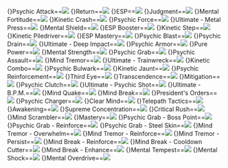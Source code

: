 {}Psychic Attack==<img src="upload/mxd/Kinesis/Skill_Psychic_Attack.png"/>
{}Return==<img src="upload/mxd/Kinesis/Skill_Return_(Kinesis).png"/>
{}ESP==<img src="upload/mxd/Kinesis/Skill_ESP.png"/>
{}Judgment==<img src="upload/mxd/Kinesis/Skill_Judgment_(Kinesis).png"/>
{}Mental Fortitude==<img src="upload/mxd/Kinesis/Skill_Mental_Fortitude.png"/>
{}Kinetic Crash==<img src="upload/mxd/Kinesis/Skill_Kinetic_Crash.png"/>
{}Psychic Force==<img src="upload/mxd/Kinesis/Skill_Psychic_Force.png"/>
{}Ultimate - Metal Press==<img src="upload/mxd/Kinesis/Skill_Ultimate_-_Metal_Press.png"/>
{}Mental Shield==<img src="upload/mxd/Kinesis/Skill_Mental_Shield.png"/>
{}ESP Booster==<img src="upload/mxd/Kinesis/Skill_ESP_Booster.png"/>
{}Kinetic Step==<img src="upload/mxd/Kinesis/Skill_Kinetic_Step.png"/>
{}Kinetic Piledriver==<img src="upload/mxd/Kinesis/Skill_Kinetic_Piledriver.png"/>
{}ESP Mastery==<img src="upload/mxd/Kinesis/Skill_ESP_Mastery.png"/>
{}Psychic Blast==<img src="upload/mxd/Kinesis/Skill_Psychic_Blast.png"/>
{}Psychic Drain==<img src="upload/mxd/Kinesis/Skill_Psychic_Drain.png"/>
{}Ultimate - Deep Impact==<img src="upload/mxd/Kinesis/Skill_Ultimate_-_Deep_Impact.png"/>
{}Psychic Armor==<img src="upload/mxd/Kinesis/Skill_Psychic_Armor.png"/>
{}Pure Power==<img src="upload/mxd/Kinesis/Skill_Pure_Power.png"/>
{}Mental Strength==<img src="upload/mxd/Kinesis/Skill_Mental_Strength.png"/>
{}Psychic Grab==<img src="upload/mxd/Kinesis/Skill_Psychic_Grab.png"/>
{}Psychic Assault==<img src="upload/mxd/Kinesis/Skill_Psychic_Assault.png"/>
{}Mind Tremor==<img src="upload/mxd/Kinesis/Skill_Mind_Tremor.png"/>
{}Ultimate - Trainwreck==<img src="upload/mxd/Kinesis/Skill_Ultimate_-_Trainwreck.png"/>
{}Kinetic Combo==<img src="upload/mxd/Kinesis/Skill_Kinetic_Combo.png"/>
{}Psychic Bulwark==<img src="upload/mxd/Kinesis/Skill_Psychic_Bulwark.png"/>
{}Kinetic Jaunt==<img src="upload/mxd/Kinesis/Skill_Kinetic_Jaunt.png"/>
{}Psychic Reinforcement==<img src="upload/mxd/Kinesis/Skill_Psychic_Reinforcement.png"/>
{}Third Eye==<img src="upload/mxd/Kinesis/Skill_Third_Eye_(Kinesis).png"/>
{}Transcendence==<img src="upload/mxd/Kinesis/Skill_Transcendence.png"/>
{}Mitigation==<img src="upload/mxd/Kinesis/Skill_Mitigation.png"/>
{}Psychic Clutch==<img src="upload/mxd/Kinesis/Skill_Psychic_Clutch.png"/>
{}Ultimate - Psychic Shot==<img src="upload/mxd/Kinesis/Skill_Ultimate_-_Psychic_Shot.png"/>
{}Ultimate - B.P.M.==<img src="upload/mxd/Kinesis/Skill Ultimate - B.P.M..png"/>
{}Mind Quake==<img src="upload/mxd/Kinesis/Skill_Mind_Quake.png"/>
{}Mind Break==<img src="upload/mxd/Kinesis/Skill_Mind_Break.png"/>
{}President's Orders==<img src="upload/mxd/Kinesis/Skill_President's_Orders.png"/>
{}Psychic Charger==<img src="upload/mxd/Kinesis/Skill_Psychic_Charger.png"/>
{}Clear Mind==<img src="upload/mxd/Kinesis/Skill_Clear_Mind.png"/>
{}Telepath Tactics==<img src="upload/mxd/Kinesis/Skill_Telepath_Tactics.png"/>
{}Awakening==<img src="upload/mxd/Kinesis/Skill_Awakening.png"/>
{}Supreme Concentration==<img src="upload/mxd/Kinesis/Skill_Supreme_Concentration.png"/>
{}Critical Rush==<img src="upload/mxd/Kinesis/Skill_Critical_Rush.png"/>
{}Mind Scrambler==<img src="upload/mxd/Kinesis/Skill_Mind_Scrambler.png"/>
{}Mastery==<img src="upload/mxd/Kinesis/Skill_Mastery.png"/>
{}Psychic Grab - Boss Point==<img src="upload/mxd/Kinesis/Skill_Psychic_Grab_-_Boss_Point.png"/>
{}Psychic Grab - Reinforce==<img src="upload/mxd/Kinesis/Skill_Psychic_Grab_-_Reinforce.png"/>
{}Psychic Grab - Steel Skin==<img src="upload/mxd/Kinesis/Skill_Psychic_Grab_-_Steel_Skin.png"/>
{}Mind Tremor - Overwhelm==<img src="upload/mxd/Kinesis/Skill_Mind_Tremor_-_Overwhelm.png"/>
{}Mind Tremor - Reinforce==<img src="upload/mxd/Kinesis/Skill_Mind_Tremor_-_Reinforce.png"/>
{}Mind Tremor - Persist==<img src="upload/mxd/Kinesis/Skill_Mind_Tremor_-_Persist.png"/>
{}Mind Break - Reinforce==<img src="upload/mxd/Kinesis/Skill_Mind_Break_-_Reinforce.png"/>
{}Mind Break - Cooldown Cutter==<img src="upload/mxd/Kinesis/Skill_Mind_Break_-_Cooldown_Cutter.png"/>
{}Mind Break - Enhance==<img src="upload/mxd/Kinesis/Skill_Mind_Break_-_Enhance.png"/>
{}Mental Tempest==<img src="upload/mxd/Kinesis/Skill_Mental_Tempest.png"/>
{}Mental Shock==<img src="upload/mxd/Kinesis/Skill_Mental_Shock.png"/>
{}Mental Overdrive==<img src="upload/mxd/Kinesis/Skill_Mental_Overdrive.png"/>